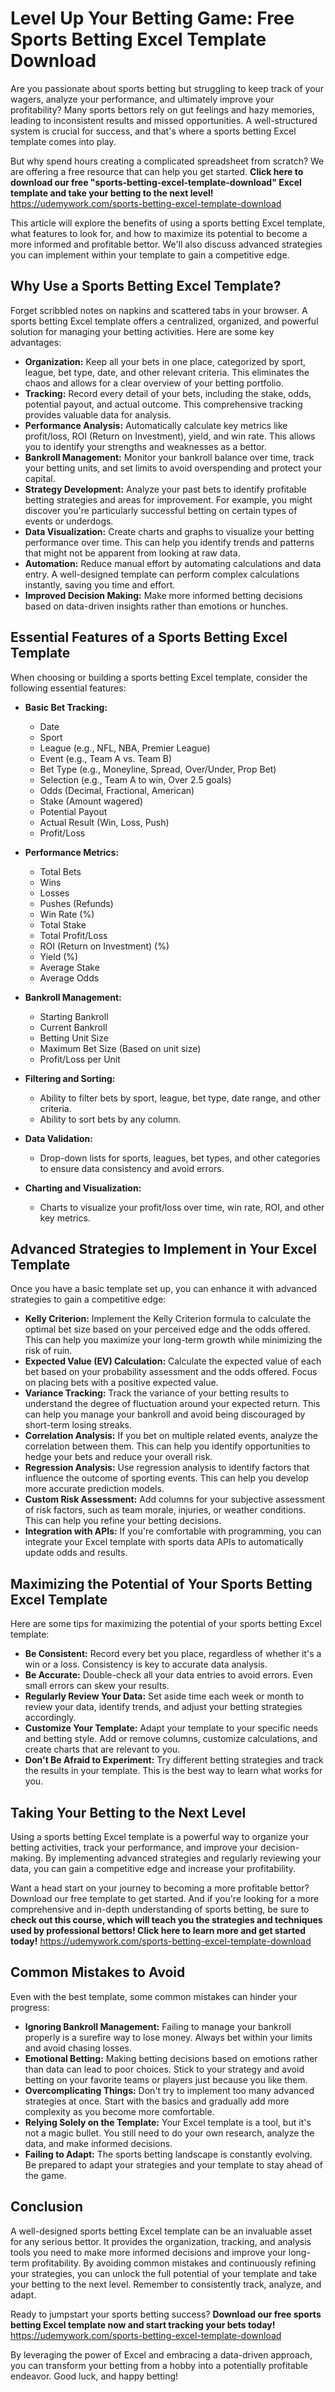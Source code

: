 # Level Up Your Betting Game: Free Sports Betting Excel Template Download

Are you passionate about sports betting but struggling to keep track of your wagers, analyze your performance, and ultimately improve your profitability?  Many sports bettors rely on gut feelings and hazy memories, leading to inconsistent results and missed opportunities.  A well-structured system is crucial for success, and that's where a sports betting Excel template comes into play.

But why spend hours creating a complicated spreadsheet from scratch? We are offering a free resource that can help you get started. **Click here to download our free "sports-betting-excel-template-download" Excel template and take your betting to the next level!** https://udemywork.com/sports-betting-excel-template-download

This article will explore the benefits of using a sports betting Excel template, what features to look for, and how to maximize its potential to become a more informed and profitable bettor. We'll also discuss advanced strategies you can implement within your template to gain a competitive edge.

## Why Use a Sports Betting Excel Template?

Forget scribbled notes on napkins and scattered tabs in your browser. A sports betting Excel template offers a centralized, organized, and powerful solution for managing your betting activities. Here are some key advantages:

*   **Organization:** Keep all your bets in one place, categorized by sport, league, bet type, date, and other relevant criteria. This eliminates the chaos and allows for a clear overview of your betting portfolio.
*   **Tracking:**  Record every detail of your bets, including the stake, odds, potential payout, and actual outcome. This comprehensive tracking provides valuable data for analysis.
*   **Performance Analysis:** Automatically calculate key metrics like profit/loss, ROI (Return on Investment), yield, and win rate. This allows you to identify your strengths and weaknesses as a bettor.
*   **Bankroll Management:** Monitor your bankroll balance over time, track your betting units, and set limits to avoid overspending and protect your capital.
*   **Strategy Development:** Analyze your past bets to identify profitable betting strategies and areas for improvement.  For example, you might discover you're particularly successful betting on certain types of events or underdogs.
*   **Data Visualization:** Create charts and graphs to visualize your betting performance over time. This can help you identify trends and patterns that might not be apparent from looking at raw data.
*   **Automation:**  Reduce manual effort by automating calculations and data entry.  A well-designed template can perform complex calculations instantly, saving you time and effort.
*   **Improved Decision Making:**  Make more informed betting decisions based on data-driven insights rather than emotions or hunches.

## Essential Features of a Sports Betting Excel Template

When choosing or building a sports betting Excel template, consider the following essential features:

*   **Basic Bet Tracking:**
    *   Date
    *   Sport
    *   League (e.g., NFL, NBA, Premier League)
    *   Event (e.g., Team A vs. Team B)
    *   Bet Type (e.g., Moneyline, Spread, Over/Under, Prop Bet)
    *   Selection (e.g., Team A to win, Over 2.5 goals)
    *   Odds (Decimal, Fractional, American)
    *   Stake (Amount wagered)
    *   Potential Payout
    *   Actual Result (Win, Loss, Push)
    *   Profit/Loss

*   **Performance Metrics:**
    *   Total Bets
    *   Wins
    *   Losses
    *   Pushes (Refunds)
    *   Win Rate (%)
    *   Total Stake
    *   Total Profit/Loss
    *   ROI (Return on Investment) (%)
    *   Yield (%)
    *   Average Stake
    *   Average Odds

*   **Bankroll Management:**
    *   Starting Bankroll
    *   Current Bankroll
    *   Betting Unit Size
    *   Maximum Bet Size (Based on unit size)
    *   Profit/Loss per Unit

*   **Filtering and Sorting:**
    *   Ability to filter bets by sport, league, bet type, date range, and other criteria.
    *   Ability to sort bets by any column.

*   **Data Validation:**
    *   Drop-down lists for sports, leagues, bet types, and other categories to ensure data consistency and avoid errors.

*   **Charting and Visualization:**
    *   Charts to visualize your profit/loss over time, win rate, ROI, and other key metrics.

## Advanced Strategies to Implement in Your Excel Template

Once you have a basic template set up, you can enhance it with advanced strategies to gain a competitive edge:

*   **Kelly Criterion:**  Implement the Kelly Criterion formula to calculate the optimal bet size based on your perceived edge and the odds offered. This can help you maximize your long-term growth while minimizing the risk of ruin.
*   **Expected Value (EV) Calculation:** Calculate the expected value of each bet based on your probability assessment and the odds offered.  Focus on placing bets with a positive expected value.
*   **Variance Tracking:**  Track the variance of your betting results to understand the degree of fluctuation around your expected return. This can help you manage your bankroll and avoid being discouraged by short-term losing streaks.
*   **Correlation Analysis:**  If you bet on multiple related events, analyze the correlation between them. This can help you identify opportunities to hedge your bets and reduce your overall risk.
*   **Regression Analysis:**  Use regression analysis to identify factors that influence the outcome of sporting events. This can help you develop more accurate prediction models.
*   **Custom Risk Assessment:** Add columns for your subjective assessment of risk factors, such as team morale, injuries, or weather conditions. This can help you refine your betting decisions.
*   **Integration with APIs:**  If you're comfortable with programming, you can integrate your Excel template with sports data APIs to automatically update odds and results.

## Maximizing the Potential of Your Sports Betting Excel Template

Here are some tips for maximizing the potential of your sports betting Excel template:

*   **Be Consistent:**  Record every bet you place, regardless of whether it's a win or a loss.  Consistency is key to accurate data analysis.
*   **Be Accurate:**  Double-check all your data entries to avoid errors. Even small errors can skew your results.
*   **Regularly Review Your Data:**  Set aside time each week or month to review your data, identify trends, and adjust your betting strategies accordingly.
*   **Customize Your Template:**  Adapt your template to your specific needs and betting style.  Add or remove columns, customize calculations, and create charts that are relevant to you.
*   **Don't Be Afraid to Experiment:**  Try different betting strategies and track the results in your template. This is the best way to learn what works for you.

## Taking Your Betting to the Next Level

Using a sports betting Excel template is a powerful way to organize your betting activities, track your performance, and improve your decision-making. By implementing advanced strategies and regularly reviewing your data, you can gain a competitive edge and increase your profitability.

Want a head start on your journey to becoming a more profitable bettor? Download our free template to get started. And if you're looking for a more comprehensive and in-depth understanding of sports betting, be sure to **check out this course, which will teach you the strategies and techniques used by professional bettors! Click here to learn more and get started today!** https://udemywork.com/sports-betting-excel-template-download

## Common Mistakes to Avoid

Even with the best template, some common mistakes can hinder your progress:

*   **Ignoring Bankroll Management:**  Failing to manage your bankroll properly is a surefire way to lose money. Always bet within your limits and avoid chasing losses.
*   **Emotional Betting:**  Making betting decisions based on emotions rather than data can lead to poor choices. Stick to your strategy and avoid betting on your favorite teams or players just because you like them.
*   **Overcomplicating Things:**  Don't try to implement too many advanced strategies at once. Start with the basics and gradually add more complexity as you become more comfortable.
*   **Relying Solely on the Template:**  Your Excel template is a tool, but it's not a magic bullet.  You still need to do your own research, analyze the data, and make informed decisions.
*   **Failing to Adapt:**  The sports betting landscape is constantly evolving. Be prepared to adapt your strategies and your template to stay ahead of the game.

## Conclusion

A well-designed sports betting Excel template can be an invaluable asset for any serious bettor. It provides the organization, tracking, and analysis tools you need to make more informed decisions and improve your long-term profitability. By avoiding common mistakes and continuously refining your strategies, you can unlock the full potential of your template and take your betting to the next level. Remember to consistently track, analyze, and adapt.

Ready to jumpstart your sports betting success? **Download our free sports betting Excel template now and start tracking your bets today!** https://udemywork.com/sports-betting-excel-template-download

By leveraging the power of Excel and embracing a data-driven approach, you can transform your betting from a hobby into a potentially profitable endeavor. Good luck, and happy betting!
